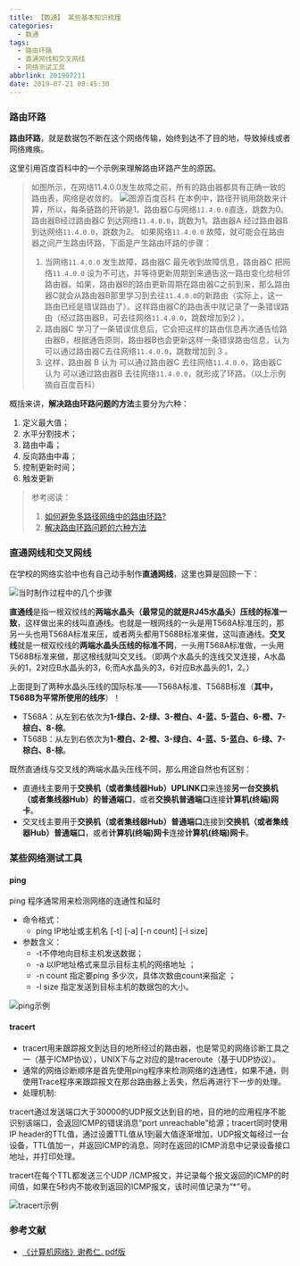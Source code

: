 ```yaml
---
title: 【数通】 某些基本知识梳理
categories:
  - 数通
tags:
  - 路由环路
  - 直通网线和交叉网线
  - 网络测试工具
abbrlink: 201907211
date: 2019-07-21 08:45:30
---
```


### 路由环路

**路由环路**，就是数据包不断在这个网络传输，始终到达不了目的地，导致掉线或者网络瘫痪。

这里引用百度百科中的一个示例来理解路由环路产生的原因。

> 如图所示，在网络11.4.0.0发生故障之前，所有的路由器都具有正确一致的路由表，网络是收敛的。
![图源百度百科](https://imgconvert.csdnimg.cn/aHR0cHM6Ly91cGxvYWQtaW1hZ2VzLmppYW5zaHUuaW8vdXBsb2FkX2ltYWdlcy85OTM0NTU4LThkZjY3MWU4ZWIxMjdiNTYucG5n)
在本例中，路径开销用跳数来计算，所以，每条链路的开销是1。路由器C与网络`11.4.0.0`直连，跳数为0。路由器B经过路由器C 到达网络`11.4.0.0`，跳数为1。路由器A 经过路由器B到达网络`11.4.0.0`，跳数为2。
如果网络`11.4.0.0` 故障，就可能会在路由器之间产生路由环路，下面是产生路由环路的步骤：
> 1. 当网络`11.4.0.0` 发生故障，路由器C 最先收到故障信息，路由器C 把网络`11.4.0.0` 设为不可达，并等待更新周期到来通告这一路由变化给相邻路由器。如果，路由器B的路由更新周期在路由器C之前到来，那么路由器C就会从路由器B那里学习到去往`11.4.0.0`的新路由（实际上，这一路由已经是错误路由了）。这样路由器C的路由表中就记录了一条错误路由（经过路由器B，可去往网络`11.4.0.0`，跳数增加到2 ）。
> 2. 路由器C 学习了一条错误信息后，它会把这样的路由信息再次通告给路由器B，根据通告原则，路由器B也会更新这样一条错误路由信息，认为可以通过路由器C去往网络`11.4.0.0`，跳数增加到 3 。
> 3. 这样，路由器 B 认为 可以通过路由器C 去往网络`11.4.0.0`，路由器C 认为 可以通过路由器B 去往网络`11.4.0.0`，就形成了环路。（以上示例摘自百度百科）

概括来讲，**解决路由环路问题的方法**主要分为六种：

1. 定义最大值；
2. 水平分割技术；
3. 路由中毒；
4. 反向路由中毒；
5. 控制更新时间；
6. 触发更新

> 参考阅读：
> 1. [如何避免多路径网络中的路由环路?](https://jingyan.baidu.com/article/8cdccae931fd10315413cd08.html)
> 2. [解决路由环路问题的六种方法](https://baike.baidu.com/item/%E8%B7%AF%E7%94%B1%E7%8E%AF%E8%B7%AF/8975272?fr=aladdin#3)

### 直通网线和交叉网线

在学校的网络实验中也有自己动手制作**直通网线**，这里也算是回顾一下：

![当时制作过程中的几个步骤](https://imgconvert.csdnimg.cn/aHR0cHM6Ly91cGxvYWQtaW1hZ2VzLmppYW5zaHUuaW8vdXBsb2FkX2ltYWdlcy85OTM0NTU4LWMyY2FjNGZhMjc3YTY3YTQucG5n)

**直通线**是指一根双绞线的**两端水晶头（最常见的就是RJ45水晶头）压线的标准一致**，这样做出来的线叫直通线。也就是一根网线的一头是用T568A标准压的，那另一头也用T568A标准来压，或者两头都用T568B标准来做，这叫直通线。**交叉线**就是一根双绞线的**两端水晶头压线的标准不同**，一头用T568A标准做，一头用T568B标准来做，那这根线就叫交叉线。（即两个水晶头的连线交叉连接，A水晶头的1，2对应B水晶头的3，6;而A水晶头的3，6对应B水晶头的1，2。）

上面提到了两种水晶头压线的国际标准——T568A标准、T568B标准（**其中，T568B为平常所使用的线序**）！
* T568A：从左到右依次为**1-绿白、2-绿、3-橙白、4-蓝、5-蓝白、6-橙、7-棕白、8-棕**。
* T568B：从左到右依次为**1-橙白、2-橙、3-绿白、4-蓝、5-蓝白、6-绿、7-棕白、8-棕**。

既然直通线与交叉线的两端水晶头压线不同，那么用途自然也有区别：
* 直通线主要用于**交换机（或者集线器Hub）UPLINK口**来连接**另一台交换机（或者集线器Hub）的普通端口**，或者**交换机普通端口**连接**计算机(终端)网卡**。
* 交叉线主要用于**交换机（或者集线器Hub）普通端口**连接到**交换机（或者集线器Hub）普通端口**，或者**计算机(终端)网卡**连接**计算机(终端)网卡**。

### 某些网络测试工具

#### ping

ping 程序通常用来检测网络的连通性和延时

* 命令格式：
  * ping IP地址或主机名 [-t] [-a] [-n count] [-l size]
* 参数含义：
   * -t不停地向目标主机发送数据；
   * -a 以IP地址格式来显示目标主机的网络地址 ；
   * -n count 指定要ping 多少次，具体次数由count来指定 ；
   * -l size 指定发送到目标主机的数据包的大小。

![ping示例](https://imgconvert.csdnimg.cn/aHR0cHM6Ly91cGxvYWQtaW1hZ2VzLmppYW5zaHUuaW8vdXBsb2FkX2ltYWdlcy85OTM0NTU4LTBkNjk1MDY5ZDA2OGVlNmUucG5n)


#### tracert

* tracert用来跟踪报文到达目的地所经过的路由器，也是常见的网络诊断工具之一（基于ICMP协议），UNIX下与之对应的是traceroute（基于UDP协议）。
* 通常的网络诊断顺序是首先使用ping程序来检测网络的连通性，如果不通，则使用Trace程序来跟踪报文在那台路由器上丢失，然后再进行下一步的处理。
* 处理机制:

tracert通过发送端口大于30000的UDP报文达到目的地，目的地的应用程序不能识别该端口，会返回ICMP的错误消息“port unreachable”给源；tracert同时使用IP header的TTL值，通过设置TTL值从1到最大值逐渐增加，UDP报文每经过一台设备，TTL值加一，并返回ICMP的消息，同时在返回的ICMP消息中记录设备接口地址，并打印处理。

tracert在每个TTL都发送三个UDP /ICMP报文，并记录每个报文返回的ICMP的时间值，如果在5秒内不能收到返回的ICMP报文，该时间值记录为“*”号。

![tracert示例](https://imgconvert.csdnimg.cn/aHR0cHM6Ly91cGxvYWQtaW1hZ2VzLmppYW5zaHUuaW8vdXBsb2FkX2ltYWdlcy85OTM0NTU4LTA3NTY2YmQ0MTM5YzFiMDQucG5n)


### 参考文献
* [《计算机网络》谢希仁. pdf版](https://links.jianshu.com/go?to=https%3A%2F%2Fdownload.csdn.net%2Fdownload%2Fjave_f%2F11431480)